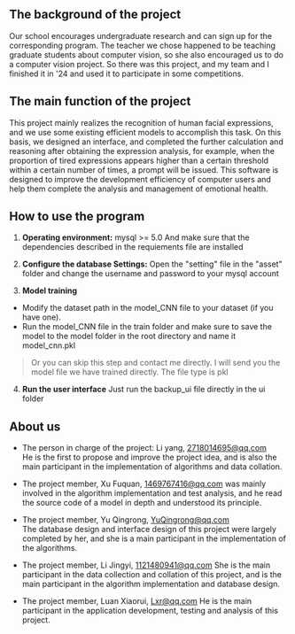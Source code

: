 ## The background of the project
Our school encourages undergraduate research and can sign up for the corresponding program. The teacher we chose happened to be teaching graduate students about computer vision, so she also encouraged us to do a computer vision project. So there was this project, and my team and I finished it in '24 and used it to participate in some competitions.


## The main function of the project
This project mainly realizes the recognition of human facial expressions, and we use some existing efficient models to accomplish this task. On this basis, we designed an interface, and completed the further calculation and reasoning after obtaining the expression analysis, for example, when the proportion of tired expressions appears higher than a certain threshold within a certain number of times, a prompt will be issued. This software is designed to improve the development efficiency of computer users and help them complete the analysis and management of emotional health.

## How to use the program

1. **Operating environment:**
mysql >= 5.0
And make sure that the dependencies described in the requiements file are installed

2. **Configure the database Settings:**
Open the "setting" file in the "asset" folder and change the username and password to your mysql account

3. **Model training**
- Modify the dataset path in the model_CNN file to your dataset (if you have one).
- Run the model_CNN file in the train folder and make sure to save the model to the model folder in the root directory and name it model_cnn.pkl
> Or you can skip this step and contact me directly. I will send you the model file we have trained directly. The file type is pkl

4. **Run the user interface**
Just run the backup_ui file directly in the ui folder


## About us
- The person in charge of the project: Li yang, 2718014695@qq.com  
 He is the first to propose and improve the project idea, and is also the main participant in the implementation of algorithms and data collation.    


- The project member, Xu Fuquan,  1469767416@qq.com
 was mainly involved in the algorithm implementation and test analysis, and he read the source code of a model in depth and understood its principle.  
   

- The project member, Yu Qingrong,  YuQingrong@qq.com  
  The database design and interface design of this project were largely completed by her, and she is a main participant in the implementation of the algorithms.  


- The project member, Li Jingyi,  1121480941@qq.com
    She is the main participant in the data collection and collation of this project, and is the main participant in the algorithm implementation and database design.


- The project member, Luan Xiaorui,  Lxr@qq.com
   He is the main participant in the application development, testing and analysis of this project.

